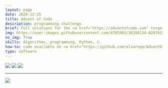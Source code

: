 ```yaml
---
layout: page
date: 2020-12-25
title: Advent of Code
description: programming challenge
brief: Full solutions for the <a href="https://adventofcode.com" target="_blank">Advent of Code 2016, 2017 and 2020</a> challenges, using Python and C. Even though I was far from the leaderboard, these daily challenges provided plenty of opportunities to practice coding skills and revise algorithms and data structures.
img: https://user-images.githubusercontent.com/4785303/36398134-82874332-15bd-11e8-8fb4-761b3c068c4a.png
no_img: True
skills: Algorithms, programming, Python, C.
how-to: code available on <a href="https://github.com/alvaropp/AdventOfCode" target="_blank">GitHub</a>.
type: software
---
```


<div class="img_single">
  <img class="col three" src="https://user-images.githubusercontent.com/4785303/104013519-72aa0500-51a9-11eb-8c2d-ec330c1f6361.jpg"/>
  <img class="col three" src="https://user-images.githubusercontent.com/4785303/104013512-7047ab00-51a9-11eb-9733-5c3d68a4123a.jpg">
  <img class="col three" src="https://user-images.githubusercontent.com/4785303/36398134-82874332-15bd-11e8-8fb4-761b3c068c4a.png">
</div>


<hr>

![](https://img.shields.io/badge/License-MIT-yellow.svg)
